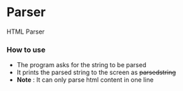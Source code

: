 # Parser
HTML Parser

### How to use
* The program asks for the string to be parsed
* It prints the parsed string to the screen as ~~parsedstring~~
* **Note** : It can only parse html content in one line
